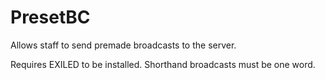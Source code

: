 # PresetBC
Allows staff to send premade broadcasts to the server.

Requires EXILED to be installed.
Shorthand broadcasts must be one word.
